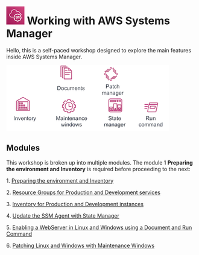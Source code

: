 # ![AWS Systems Manager](images/ssm.png) Working with AWS Systems Manager

Hello, this is a self-paced workshop designed to explore the main features inside AWS Systems Manager.

![SSM Features](images/ssm-features.png)

## Modules

This workshop is broken up into multiple modules.
The module 1 **Preparing the environment and Inventory** is required before proceeding to the next:

1\. [Preparing the environment and Inventory](tutorials/preparing-the-environment-and-inventory.md "Preparing the environment and Inventory")

2\. [Resource Groups for Production and Development services](tutorials/resource-groups-for-production-and-development-services.md "Resource Groups for Production and Development services")

3\. [Inventory for Production and Development instances](tutorials/inventory-for-production-and-development-instances.md "Inventory for Production and Development instances")

4\. [Update the SSM Agent with State Manager](tutorials/update-the-ssm-agent-with-state-manager.md "Update the SSM Agent with State Manager")

5\. [Enabling a WebServer in Linux and Windows using a Document and Run Command](tutorials/enabling-a-webserver-in-linux-and-windows-using-a-document-and-run-command.md "Enabling a WebServer in Linux and Windows using a Document and Run Command")

6\. [Patching Linux and Windows with Maintenance Windows](tutorials/patching-linux-and-windows-with-maintenance-windows.md "Patching Linux and Windows with Maintenance Windows")